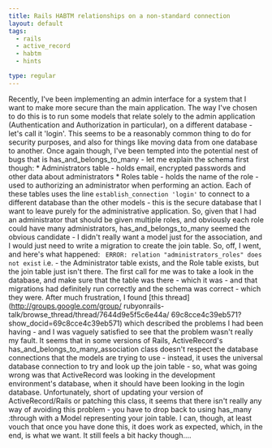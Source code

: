 ```yaml
---
title: Rails HABTM relationships on a non-standard connection
layout: default
tags:
  - rails
  - active_record
  - habtm
  - hints

type: regular
---
```


Recently, I've been implementing an admin interface for a system that I want to
make more secure than the main application. The way I've chosen to do this is
to run some models that relate solely to the admin application (Authentication
and Authorization in particular), on a different database - let's call it
'login'. This seems to be a reasonably common thing to do for security
purposes, and also for things like moving data from one database to another.
Once again though, I've been tempted into the potential nest of bugs that is
has_and_belongs_to_many - let me explain the schema first though: *
Administrators table - holds email, encrypted passwords and other data about
administrators * Roles table - holds the name of the role - used to authorizing
an administrator when performing an action. Each of these tables uses the line
`establish_connection 'login'` to connect to a different database than the
other models - this is the secure database that I want to leave purely for the
administrative application. So, given that I had an administrator that should
be given multiple roles, and obviously each role could have many
administrators, has_and_belongs_to_many seemed the obvious candidate - I didn't
really want a model just for the association, and I would just need to write a
migration to create the join table. So, off, I went, and here's what happened:
` ERROR: relation "administrators_roles" does not exist` i.e. - the
Administrator table exists, and the Role table exists, but the join table just
isn't there. The first call for me was to take a look in the database, and make
sure that the table was there - which it was - and that migrations had
definitely run correctly and the schema was correct - which they were. After
much frustration, I found [this thread](http://groups.google.com/group/
rubyonrails-talk/browse_thread/thread/7644d9e5f5c6e44a/
69c8cce4c39eb571?show_docid=69c8cce4c39eb571) which described the problems I
had been having - and I was vaguely satisfied to see that the problem wasn't
really my fault. It seems that in some versions of Rails, ActiveRecord's
has_and_belongs_to_many_association class doesn't respect the database
connections that the models are trying to use - instead, it uses the universal
database connection to try and look up the join table - so, what was going
wrong was that ActiveRecord was looking in the development environment's
database, when it should have been looking in the login database.
Unfortunately, short of updating your version of ActiveRecord/Rails or patching
this class, it seems that there isn't really any way of avoiding this problem -
you have to drop back to using has_many :through with a Model representing your
join table. I can, though, at least vouch that once you have done this, it does
work as expected, which, in the end, is what we want. It still feels a bit
hacky though....

